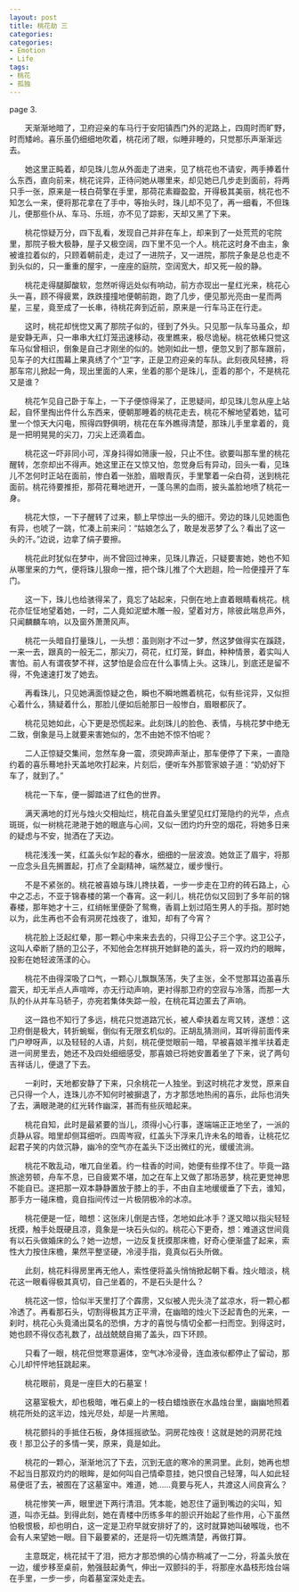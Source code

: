 ```yaml
---
layout: post
title: 桃花劫 三
categories:
categories:
- Emotion
- Life
tags:
- 桃花
- 孤独
---
```


 

page 3. 



　　天渐渐地暗了，卫府迎亲的车马行于安阳镇西门外的泥路上，四周时而旷野，时而矮岭。喜乐虽仍细细地吹着，桃花闭了眼，似睡非睡的，只觉那乐声渐渐远去。 

　　她这里正盹着，却见珠儿忽从外面走了进来，见了桃花也不请安，两手捧着什么东西，直向前来，桃花诧异，正待问她从哪里来，却见她已几步走到面前，将两只手一张，原来是一枝白荷擎在手里，那荷花素瓣盈盈，开得极其美丽，桃花也不知怎么一来，便将那花拿在了手中，等抬头时，珠儿却不见了，再一细看，不但珠儿，便那些仆从、车马、乐班，亦不见了踪影，天却又黑了下来。 

　　桃花惊疑万分，四下乱看，发现自己并非在车上，却来到了一处荒荒的宅院里，那院子极大极静，屋子又极空阔，四下里不见一个人。桃花这时身不由主，象被谁拉着似的，只顾着朝前走，走过了一进院子，又一进院，那院子象是总也走不到头似的，只一重重的屋宇，一座座的庭院，空阔宽大，却又死一般的静。 

　　桃花走得腿脚酸软，忽然听得远处似有响动，前方亦现出一星红光来，桃花心头一喜，顾不得疲累，跌跌撞撞地便朝前跑，跑了几步，便见那光亮由一星而两星，三星，竟至成了一长串，待桃花奔到近前，原来是一行车马正在行走。 

　　这时，桃花却恍惚又离了那院子似的，径到了外头。只见那一队车马虽众，却是安静无声，只一串串大红灯笼迅速移动，夜里瞧来，极尽诡秘。桃花依稀只觉这车马似曾相识，倒象是自己才刚坐的似的。她刚如此一想，便忽又到了那车跟前，见车子的大红围幕上果真绣了个“卫”字，正是卫府迎亲的车队。此刻夜风轻拂，将那车帘儿掀起一角，现出里面的人来，坐着的那个是珠儿，歪着的那个，不是桃花又是谁？  

　　桃花乍见自己卧于车上，一下子便惊得呆了，正思疑间，却见珠儿忽从座上站起，自怀里掏出件什么东西来，便朝那睡着的桃花走去，桃花不解地望着她，猛可里一个惊天大闪电，照得四野俱明，桃花在车外瞧得清楚，那珠儿手里拿着的，竟是一把明晃晃的尖刀，刀尖上还滴着血。  

　　桃花这一吓非同小可，浑身抖得如筛康一般，只止不住。欲要叫那车里的桃花醒转，怎奈却出不得声。她这里正在又惊又怕，忽觉身后有异动，回头一看，见珠儿不怎何时正站在面前，惨白着一张脸，眉眼青灰，手里擎着一朵白荷，送到桃花面前。桃花待要推拒，那荷花蓦地迸开，一蓬乌黑的血雨，披头盖脸地喷了桃花一身。 

　　桃花大惊，一下子醒转了过来，额上早惊出一头的细汗。旁边的珠儿见她面色有异，也唬了一跳，忙凑上前来问：“姑娘怎么了，敢是发恶梦了么？看出了这一头的汗。”边说，边拿了绢子要擦。  

　　桃花此时犹似在梦中，尚不曾回过神来，见珠儿靠近，只疑要害她，她也不知从哪里来的力气，便将珠儿狠命一推，把个珠儿推了个大趔趄，险一险便撞开了车门。  

　　这一下，珠儿也给骇得呆了，竟忘了站起来，只倒在地上直着眼睛看桃花。桃花亦怔怔地望着她，一时，二人竟如泥塑木雕一般，望着对方，除彼此喘息声外，只闻麟麟车响，以及窗外萧萧风声。 

　　桃花一头暗自打量珠儿，一头想：虽则刚才不过一梦，然这梦做得实在蹊跷，一来一去，跟真的一般无二，那尖刀，荷花，红灯笼，鲜血，种种情景，着实叫人害怕。前人有谓夜梦不祥，这梦怕是会应在什么事情上头。这珠儿，到底还是留不得，不免速速打发了她去。  

　　再看珠儿，只见她满面惊疑之色，瞬也不瞬地瞧着桃花，似有些诧异，又似担心着什么，猜疑着什么，那脸儿便如后舱那日一般惨白，眉眼都灰了。  

　　桃花见她如此，心下更是恐慌起来。此刻珠儿的脸色、表情，与桃花梦中绝无二致，倒象是马上就要来害她似的，怎不由她不惊不怕呢？  

　　二人正惊疑交集间，忽然车身一震，须臾蹄声渐止，那车便停了下来，一直隐约着的喜乐蓦地扑天盖地吹打起来，片刻后，便听车外那管家娘子道：“奶奶好下车了，就到了。”  
 



　　桃花一下车，便一脚踏进了红色的世界。 

　　满天满地的灯光与烛火交相灿烂，桃花自盖头里望见红灯笼隐约的光华，点点斑斑，似一树桃花滟滟于她的眼底与心间，又似一团灼灼升空的烟花，将她多日来的疑虑与不安，抛洒在了天边。 

　　桃花浅浅一笑，红盖头似乍起的春水，细细的一层波浪。她敛正了眉宇，将那一应念头且先搁置起，打点了全副精神，端然凝立，缓步慢行。 

　　不是不紧张的。桃花被喜娘与珠儿搀扶着，一步一步走在卫府的砖石路上，心中之忑忐，不亚于锦春楼的第一个春宵。这一刹儿，桃花仿似又回到了多年前的锦春楼，那年她才十三，红绡帐里便卧了鸳鸯，香肩上划过陌生男人的手指。那时她以为，此生再也不会有洞房花烛夜了，谁知，却有了今宵？ 

　　桃花脸上泛起红晕，那一颗心中来来去去的，只得卫公子三个字。这卫公子，这叫人牵断了肠的卫公子，不知他会怎样挑开她鲜艳的盖头，将一双灼灼的眼眸，投影在她轻波荡漾的心。 

　　桃花不由得深吸了口气，一颗心儿飘飘荡荡，失了主张，全不觉那耳边虽喜乐震天，却无半点人声喧哗，亦无行动声响，更衬得那卫府的空寂与冷落，而那一大队的仆从并车马轿子，亦宛若集体失踪一般，在桃花耳边匿去了声响。 

　　这一路也不知行了多远，桃花只觉道路冗长，被人牵扶着左弯又转，遂想：这卫府倒是极大，转折蜿蜒，倒似有无限玄机似的。正胡乱猜测间，耳听得前面传来门户咿呀声，以及轻轻的人语，片刻，桃花便觉眼前一暗，早被喜娘半推半扶着走进一间房里去，她还不及四处细细感受，那喜娘已将她安置着坐了下来，说了两句吉祥话儿，便退了下去。 

　　一刹时，天地都安静了下来，只余桃花一人独坐。到这时桃花才发觉，原来自己只得一个人，连珠儿亦不知何时被摒退了，方才那恁地热闹的喜乐，此际也消失了去，满眼滟滟的红光转作幽深，甚而有些灰暗起来。 

　　桃花自知，此时是最紧要的当儿，须得小心行事，遂端端正正地坐了，一派的贞静从容。暗里却侧耳细听。四周岑寂，红盖头下浮来几许未名的暗香，让桃花忆起君子笑的内敛沉静，幽冷的空气亦在盖头下泛出微红的光，缓缓流淌。 

　　桃花不敢乱动，唯兀自坐着。约一柱香的时间，她便有些撑不住了。毕竟一路旅途劳顿，舟车不息，已自疲累不堪，加之在车上又做了那场恶梦，桃花更觉神思不能自已。遂把那一双本静静置放于膝上的手，不由自主地缓缓垂了下去，谁知，那手方一碰床檐，竟自指间传过一片极阴极冷的冰凉。  

　　桃花便是一怔，暗想：这张床儿倒是古怪，怎地如此冰手？遂又暗以指尖轻轻抚摸，触手处既硬且凉，竟象是一块石头似的。桃花心下更奇，想：难道这世间竟有以石头做婚床的么？她一边想，一边反复抚摸那床檐，好奇心便渐盛了起来，索性大力按住床檐，果然平整坚硬，冷浸手指，竟真似石头所做。 

　　此刻，桃花料得房里再无他人，索性便将盖头悄悄掀起朝下看。烛火暗淡，桃花这一眼看得极其真切，自己坐着的，不是石头是什么？  

　　桃花这一惊，恰似半天里打了个霹雳，又似被人兜头浇了盆凉水，将一颗心都冷透了。再看那石头，切割得极其方正平滑，在幽暗的烛火下泛起青色的光来，一刹时，桃花心头竟涌出莫名的恐惧，方才的喜悦与情切全都一扫而空。到得这时，她也顾不得仪态礼数了，战战兢兢自揭了盖头，四下环顾。 

　　只看了一眼，桃花但觉寒意遍体，空气冰冷浸骨，连血液似都停止了留动，那心儿却怦怦地狂跳起来。 

　　桃花眼前，竟是一座巨大的石墓室！ 

　　这墓室极大，却也极暗，唯石桌上的一枝白蜡烛嵌在水晶烛台里，幽幽地照着桃花所处的这半边，烛光尽处，却是一片黑暗。 

　　桃花颤抖的手抵住石板，身体摇摇欲坠。洞房花烛夜！这就是她的洞房花烛夜！那卫公子的多情一笑，原来，竟是如此。  

　　桃花的一颗心，渐渐地沉了下去，沉到无底的寒冷的黑洞里。此刻，她再也想不起当日那双灼灼的眼眸，是如何叫自己情牵意挂，她只恨自己轻薄，叫人如此轻易便诳了去，被囿在了这墓室中。难道，她……竟要与死人，共渡这人间良宵么？ 

　　桃花惨笑一声，眼里迸下两行清泪。凭本能，她忍住了逼到嘴边的尖叫，知道，叫亦无益。到得此刻，她在青楼中历练多年的胆识开始起了些作用，心下虽然怕极恨极，却也明白，这一定是卫府早就安排好了的，这时就算她叫破喉咙，也不会有人来望她一眼。目下最要紧的，还是将一切先瞧清楚，再做打算。 

　　主意既定，桃花拭干了泪，把方才那恐惧的心情亦稍减了一二分，将盖头放在一边，缓步移至桌前，勉强鼓起勇气，伸出一双颤抖的手，将那座水晶枝形烛台端在手里，一步一步，向着墓室深处走去。 
